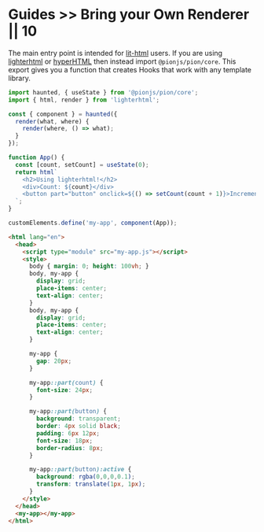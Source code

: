 # Guides >> Bring your Own Renderer || 10

<style data-helmet>
  html { --playground-ide-height: 420px; } /* lol you said 420 */
</style>

The main entry point is intended for [lit-html](https://github.com/Polymer/lit-html) users. If you are using [lighterhtml](https://github.com/WebReflection/lighterhtml) or [hyperHTML](https://github.com/WebReflection/hyperHTML) then instead import `@pionjs/pion/core`. This export gives you a function that creates Hooks that work with any template library.

```js playground lighterhtml my-app.js
import haunted, { useState } from '@pionjs/pion/core';
import { html, render } from 'lighterhtml';

const { component } = haunted({
  render(what, where) {
    render(where, () => what);
  }
});

function App() {
  const [count, setCount] = useState(0);
  return html`
    <h2>Using lighterhtml!</h2>
    <div>Count: ${count}</div>
    <button part="button" onclick=${() => setCount(count + 1)}>Increment</button>
  `;
}

customElements.define('my-app', component(App));
```

```html playground-file lighterhtml index.html
<html lang="en">
  <head>
    <script type="module" src="my-app.js"></script>
    <style>
      body { margin: 0; height: 100vh; }
      body, my-app {
        display: grid;
        place-items: center;
        text-align: center;
      }
      body, my-app {
        display: grid;
        place-items: center;
        text-align: center;
      }

      my-app {
        gap: 20px;
      }

      my-app::part(count) {
        font-size: 24px;
      }

      my-app::part(button) {
        background: transparent;
        border: 4px solid black;
        padding: 6px 12px;
        font-size: 18px;
        border-radius: 8px;
      }

      my-app::part(button):active {
        background: rgba(0,0,0,0.1);
        transform: translate(1px, 1px);
      }
    </style>
  </head>
  <my-app></my-app>
</html>
```
